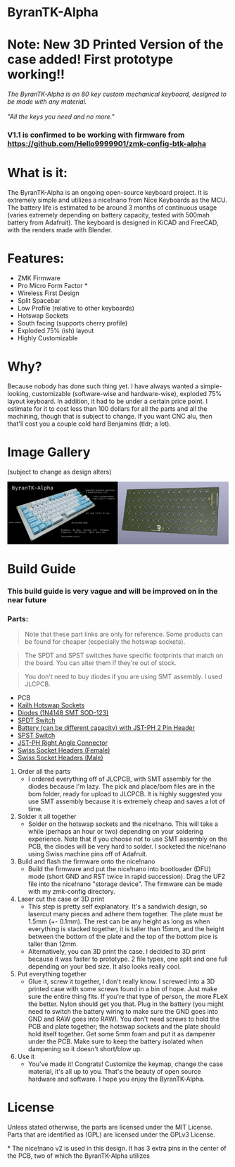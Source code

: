 # ByranTK-Alpha

# Note: New 3D Printed Version of the case added! First prototype working!!

*The ByranTK-Alpha is an 80 key custom mechanical keyboard, designed to be made with any material.*
<br>
<br>
*"All the keys you need and no more."*

### V1.1 is confirmed to be working with firmware from https://github.com/Hello9999901/zmk-config-btk-alpha

# What is it:
The ByranTK-Alpha is an ongoing open-source keyboard project. It is extremely simple and utilizes a nice!nano from Nice Keyboards as the MCU. The battery life is estimated to be around 3 months of continuous usage (varies extremely depending on battery capacity, tested with 500mah battery from Adafruit). The keyboard is designed in KiCAD and FreeCAD, with the renders made with Blender.

# Features:
 - ZMK Firmware
 - Pro Micro Form Factor *
 - Wireless First Design
 - Split Spacebar
 - Low Profile (relative to other keyboards)
 - Hotswap Sockets
 - South facing (supports cherry profile)
 - Exploded 75% (ish) layout
 - Highly Customizable

# Why?
Because nobody has done such thing yet. I have always wanted a simple-looking, customizable (software-wise and hardware-wise), exploded 75% layout keyboard. In addition, it had to be under a certain price point. I estimate for it to cost less than 100 dollars for all the parts and all the machining, though that is subject to change. If you want CNC alu, then that'll cost you a couple cold hard Benjamins (tldr; a lot).

# Image Gallery
(subject to change as design alters)
<div style="display: flex;">
<img src="images/v1_1_render.jpg" style="width: 49.9%; height: auto">
<img src="images/pcb.jpeg" style="width: 49.9%; height: auto">
</div>

# Build Guide
### This build guide is very vague and will be improved on in the near future
### Parts:
> Note that these part links are only for reference. Some products can be found for cheaper (especially the hotswap sockets).

> The SPDT and SPST switches have specific footprints that match on the board. You can alter them if they're out of stock.

> You don't need to buy diodes if you are using SMT assembly. I used JLCPCB.
  - PCB
  - [Kailh Hotswap Sockets](https://shop.keyboard.io/products/kailh-hotswap-sockets-for-mx-style-keyswitches-x-25)
  - [Diodes (1N4148 SMT SOD-123)](https://www.adafruit.com/product/5099)
  - [SPDT Switch](https://www.adafruit.com/product/805)
  - [Battery (can be different capacity) with JST-PH 2 Pin Header](https://www.adafruit.com/product/1578)
  - [SPST Switch](https://www.adafruit.com/product/1489)
  - [JST-PH Right Angle Connector](https://www.adafruit.com/product/1769)
  - [Swiss Socket Headers (Female)](https://www.adafruit.com/product/3646)
  - [Swiss Socket Headers (Male)](https://www.adafruit.com/product/3647)

1. Order all the parts
   - I ordered everything off of JLCPCB, with SMT assembly for the diodes because I'm lazy. The pick and place/bom files are in the bom folder, ready for upload to JLCPCB. It is highly suggested you use SMT assembly because it is extremely cheap and saves a lot of time.
2. Solder it all together
   - Solder on the hotswap sockets and the nice!nano. This will take a while (perhaps an hour or two) depending on your soldering experience. Note that if you choose not to use SMT assembly on the PCB, the diodes will be very hard to solder. I socketed the nice!nano using Swiss machine pins off of Adafruit.
3. Build and flash the firmware onto the nice!nano
   - Build the firmware and put the nice!nano into bootloader (DFU) mode (short GND and RST twice in rapid succession). Drag the UF2 file into the nice!nano "storage device". The firmware can be made with my zmk-config directory.
4. Laser cut the case or 3D print
   - This step is pretty self explanatory. It's a sandwich design, so lasercut many pieces and adhere them together. The plate must be 1.5mm (+- 0.1mm). The rest can be any height as long as when everything is stacked together, it is taller than 15mm, and the height between the bottom of the plate and the top of the bottom pice is taller than 12mm.
   - Alternatively, you can 3D print the case. I decided to 3D print because it was faster to prototype. 2 file types, one split and one full depending on your bed size. It also looks really cool.
5. Put everything together
   - Glue it, screw it together, I don't really know. I screwed into a 3D printed case with some screws found in a bin of hope. Just make sure the entire thing fits. If you're that type of person, the more FLeX the better. Nylon should get you that. Plug in the battery (you might need to switch the battery wiring to make sure the GND goes into GND and RAW goes into RAW). You don't need screws to hold the PCB and plate together; the hotswap sockets and the plate should hold itself together. Get some 5mm foam and put it as dampener under the PCB. Make sure to keep the battery isolated when dampening so it doesn't short/blow up.
6. Use it
   - You've made it! Congrats! Customize the keymap, change the case material, it's all up to you. That's the beauty of open source hardware and software. I hope you enjoy the ByranTK-Alpha.

# License
Unless stated otherwise, the parts are licensed under the MIT License. Parts that are identified as (GPL) are licensed under the GPLv3 License.

\* The nice!nano v2 is used in this design. It has 3 extra pins in the center of the PCB, two of which the ByranTK-Alpha utilizes

